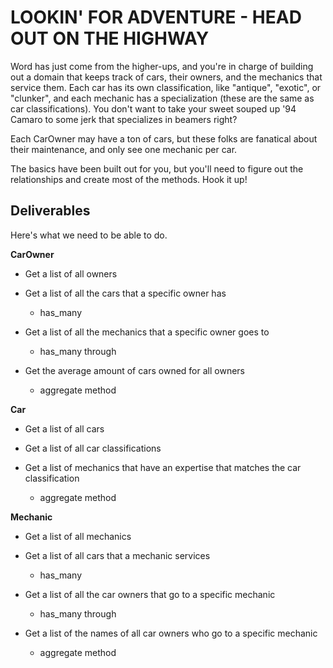 # LOOKIN' FOR ADVENTURE - HEAD OUT ON THE HIGHWAY

Word has just come from the higher-ups, and you're in charge of building out a domain that keeps track of cars, their owners, and the mechanics that service them.  Each car has its own classification, like "antique", "exotic", or "clunker", and each mechanic has a specialization (these are the same as car classifications).  You don't want to take your sweet souped up '94 Camaro to some jerk that specializes in beamers right?

Each CarOwner may have a ton of cars, but these folks are fanatical about their maintenance, and only see one mechanic per car.

The basics have been built out for you, but you'll need to figure out the relationships and create most of the methods.  Hook it up!

## Deliverables

Here's what we need to be able to do.

**CarOwner**

  - Get a list of all owners

  - Get a list of all the cars that a specific owner has
    - has_many

  - Get a list of all the mechanics that a specific owner goes to
    - has_many through

  - Get the average amount of cars owned for all owners
    - aggregate method

**Car**

  - Get a list of all cars

  - Get a list of all car classifications

  - Get a list of mechanics that have an expertise that matches the car classification
    - aggregate method

**Mechanic**

  - Get a list of all mechanics

  - Get a list of all cars that a mechanic services
    - has_many

  - Get a list of all the car owners that go to a specific mechanic
    - has_many through

  - Get a list of the names of all car owners who go to a specific mechanic
    - aggregate method
